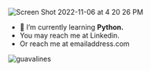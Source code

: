 ![Screen Shot 2022-11-06 at 4 20 26 PM](https://user-images.githubusercontent.com/100665876/200743209-b3b6fb34-7c23-4664-ac90-cb2c11841780.jpeg)
- 🌱 I’m currently learning **Python.**
- You may reach me at Linkedin.
- Or reach me at emailaddress.com
<p><img align="center" src="https://github-readme-stats.vercel.app/api/top-langs?username=guavalines&theme=chartreuse-dark&show_icons=true&locale=en&layout=compact" alt="guavalines" /></p>
